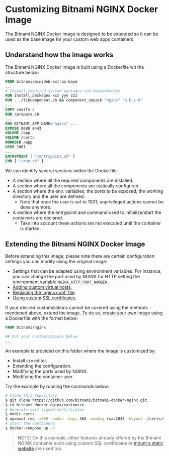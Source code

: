 # Customizing Bitnami NGINX Docker Image

The Bitnami NGINX Docker image is designed to be extended so it can be used as the base image for your custom web apps containers.

## Understand how the image works

The Bitnami NGINX Docker image is built using a Dockerfile wit the structure below:

```Dockerfile
FROM bitnami/minideb-extras-base
...
# Install required system packages and dependencies
RUN install_packages xxx yyy zzz
RUN . ./libcomponent.sh && component_unpack "nginx" "a.b.c-0"
...
COPY rootfs /
RUN /prepare.sh
...
ENV BITNAMI_APP_NAME="nginx" ...
EXPOSE 8080 8443
VOLUME /app
VOLUME /certs
WORKDIR /app
USER 1001
...
ENTRYPOINT [ "/entrypoint.sh" ]
CMD [ "/run.sh" ]
```

We can identify several sections within the Dockerfile:

- A section where all the required components are installed.
- A section where all the components are statically configured.
- A section where the env. variables, the ports to be exposed, the working directory and the user are defined.
  - Note that once the user is set to 1001, unprivileged actions cannot be done anymore.
- A section where the entrypoint and command used to initialize/start the containers are declared.
  - Take into account these actions are not executed until the container is started.

## Extending the Bitnami NGINX Docker Image

Before extending this image, please note there are certain configuration settings you can modify using the original image:

- Settings that can be adapted using environment variables. For instance, you can change the port used by NGINX for HTTP setting the environment variable `NGINX_HTTP_PORT_NUMBER`.
- [Adding custom virtual hosts](../#adding-custom-virtual-hosts).
- [Replacing the 'nginx.conf' file](../#full-configuration).
- [Using custom SSL certificates](../#using-custom-ssl-certificates).

If your desired customizations cannot be covered using the methods mentioned above, extend the image. To do so, create your own image using a Dockerfile with the format below:


```Dockerfile
FROM bitnami/nginx

## Put your customizations below
...
```

An example is provided on this folder where the image is customized by:

- Install `vim` editor.
- Extending the configuration.
- Modifying the ports used by NGINX.
- Modifying the container user.

Try the example by running the commands below:

```bash
# Clone this repository
$ git clone https://github.com/bitnami/bitnami-docker-nginx.git
$ cd bitnami-docker-nginx/customize
# Generate self-signed certificates
$ mkdir certs
$ openssl req -x509 -nodes -days 365 -newkey rsa:2048 -keyout ./certs/server.key -out ./certs/server.crt
# Start the containers
$ docker-compose up -d
```

> NOTE: On this example, other features already offered by the Bitnami NGINX container such using custom SSL certificates or [mount a static website](../#hosting-a-static-website) are used too.
